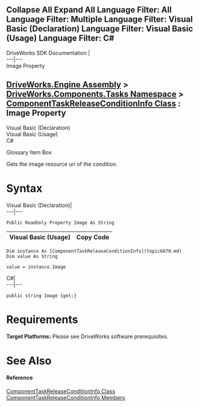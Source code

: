 Collapse All Expand All Language Filter: All  Language Filter: Multiple  Language Filter: Visual Basic (Declaration) Language Filter: Visual Basic (Usage) Language Filter: C#  
---  
DriveWorks SDK Documentation  |   
---|---  
Image Property   
  
[DriveWorks.Engine Assembly](topic2156.md) > [DriveWorks.Components.Tasks Namespace](topic6391.md) > [ComponentTaskReleaseConditionInfo Class](topic6670.md) : Image Property  
---  
  
Visual Basic (Declaration)    
Visual Basic (Usage)    
C# 

Glossary Item Box

Gets the image resource uri of the condition. 

# Syntax

Visual Basic (Declaration)|   
---|---  
      
    
    Public ReadOnly Property Image As String  
  
Visual Basic (Usage)| Copy Code  
---|---  
      
    
    Dim instance As [ComponentTaskReleaseConditionInfo](topic6670.md)
    Dim value As String
     
    value = instance.Image  
  
C#|   
---|---  
      
    
    public string Image {get;}  
  
# Requirements

**Target Platforms:** Please see DriveWorks software prerequisites.

# See Also

#### Reference

[ComponentTaskReleaseConditionInfo Class](topic6670.md)   
[ComponentTaskReleaseConditionInfo Members](topic6671.md)


